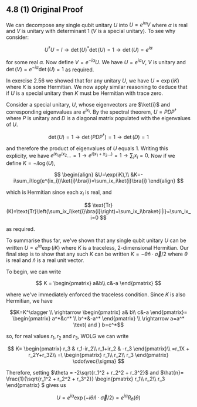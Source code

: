 ## 4.8 (1) Original Proof
We can decompose any single qubit unitary $U$ into $U=e^{i\alpha}V$  where $\alpha$ is real and $V$ is unitary with determinant 1 ($V$ is a special unitary). To see why consider:

$$
U^\dagger U=I \rightarrow \det(U)^*\det(U)=1\rightarrow\det(U)=e^{i\alpha}
$$

for some real $\alpha$. Now define $V=e^{-i\alpha}U$. We have $U=e^{i\alpha}V$, $V$ is unitary and $\det(V)=e^{-i\alpha}\det(U)=1$ as required.

In exercise 2.56 we showed that for any unitary $U$, we have $U=\exp(iK)$ where $K$ is some Hermitian. We now apply similar reasoning to deduce that if $U$ is a special unitary then $K$ must be Hermitian with trace zero. 

Consider a special unitary, $U$, whose eigenvectors are $\ket{i}$ and corresponding eigenvalues are $e^{ix_i}$. By the spectral theorem, $U=PDP^\dagger$ where $P$ is unitary and $D$ is a diagonal matrix populated with the eigenvalues of $U$.

$$
\det(U)=1\rightarrow \det(PDP^\dagger)=1\rightarrow\det(D)=1
$$

and therefore the product of eigenvalues of $U$ equals 1. Writing this explicity, we have $e^{ix_1}e^{ix_2}...=1\rightarrow e^{i(x_1+x_2...)}=1\rightarrow \sum_ix_i=0$. Now if we define $K=-i\log(U)$,

$$
\begin{align}
&U=\exp(iK),\\
&K=-i\sum_i\log(e^{ix_i})\ket{i}\bra{i}=\sum_ix_i\ket{i}\bra{i}
\end{align}
$$

which is Hermitian since each $x_i$ is real, and

$$
\text{Tr}(K)=\text{Tr}\left(\sum_ix_i\ket{i}\bra{i}\right)=\sum_ix_i\braket{i|i}=\sum_ix_i=0
$$

as required.

To summarise thus far, we've shown that any single qubit unitary $U$ can be written $U=e^{i\alpha}\exp(iK)$ where $K$ is a traceless, 2-dimensional Hermitian. Our final step is to show that any such $K$ can be written $K=-\theta\hat{n}\cdot\vec{\sigma}/2$ where $\theta$ is real and $\hat{n}$ is a real unit vector.

To begin, we can write 

$$
K = 
\begin{pmatrix}
a&b\\
c&-a
\end{pmatrix}
$$

where we've immediately enforced the traceless condition. Since $K$ is also Hermitian, we have

```math
K=K^\dagger \\
\rightarrow
\begin{pmatrix}
a& b\\
c&-a
\end{pmatrix}=
\begin{pmatrix}
a^*&c^* \\
b^*&-a^*
\end{pmatrix} \\
\rightarrow
a=a^* \text{ and } b=c^*
```

so, for real values $r_1, r_2$ and $r_3$, WOLG we can write

$$
K=
\begin{pmatrix}
r_3 & r_1-ir_2\\
r_1+ir_2 & -r_3
\end{pmatrix}\\
=r_1X + r_2Y+r_3Z\\
=\
\begin{pmatrix}
r_1\\
r_2\\
r_3
\end{pmatrix}
\cdot\vec{\sigma}
$$

Therefore, setting $\theta = -2\sqrt{r_1^2 + r_2^2 + r_3^2}$ and 
$`\hat{n}= \frac{1}{\sqrt{r_1^2 + r_2^2 + r_3^2}}
\begin{pmatrix}
r_1\\
r_2\\
r_3
\end{pmatrix}
`$ gives us

$$
U = e^{i\alpha}\exp(-i\theta\hat{n}\cdot\vec{\sigma}/2)=e^{i\alpha}R_{\hat{n}}(\theta)
$$
